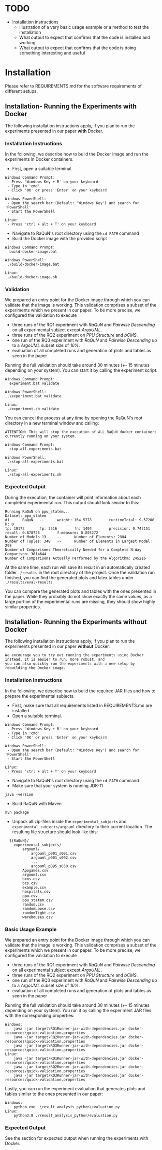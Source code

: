 # TODO
- Installation instructions
  - Illustration of a very basic usage example or a method to test the installation
  - What output to expect that confirms that the code is installed and working
  - What output to expect that confirms that the code is doing something interesting and useful
    
# Installation
Please refer to REQUIREMENTS.md for the software requirements of different setups.

## Installation- Running the Experiments with Docker
The following installation instructions apply, if you plan to run the experiments presented in our paper __with__ Docker.

### Installation Instructions
In the following, we describe how to build the Docker image and run the experiments in Docker containers.

* First, open a suitable terminal.
```
Windows Command Prompt: 
 - Press 'Windows Key + R' on your keyboard
 - Type in 'cmd' 
 - Click 'OK' or press 'Enter' on your keyboard
 
Windows PowerShell:
 - Open the search bar (Default: 'Windows Key') and search for 'PowerShell'
 - Start the PowerShell
 
Linux:
 - Press 'ctrl + alt + T' on your keyboard
```

* Navigate to RaQuN's root directory using the `cd PATH` command
* Build the Docker image with the provided script
```
Windows Command Prompt: 
  build-docker-image.bat
 
Windows PowerShell:
 .\build-docker-image.bat
 
Linux:
 ./build-docker-image.sh
```

### Validation
We prepared an entry point for the Docker image through which you can validate that the image is working. This validation 
comprises a subset of the experiments which we present in our paper. To be more precise, we configured the validation to
execute 
- three runs of the RQ1 experiment with _RaQuN_ and _Pairwise Descending_ on all experimental subject except _ArgoUML_.  
- three runs of the RQ2 experiment on _PPU Structure_ and _bCMS_.
- one run of the RQ3 experiment with _RaQuN_ and _Pairwise Descending_ up to a _ArgoUML_ subset size of _10%_.
- evaluation of all completed runs and generation of plots and tables as seen in the paper

Running the full validation should take around 30 minutes (+- 15 minutes depending on your system). You can start it by 
calling the experiment script:
```
Windows Command Prompt: 
  experiment.bat validate
 
Windows PowerShell:
 .\experiment.bat validate
 
Linux:
 ./experiment.sh validate
```

You can cancel the process at any time by opening the RaQuN's root directory in a new terminal window and calling:
```
ATTENTION: This will stop the execution of ALL RaQuN docker containers currently running on your system.

Windows Command Prompt: 
  stop-all-experiments.bat
 
Windows PowerShell:
 .\stop-all-experiments.bat
 
Linux:
 ./stop-all-experiments.sh
```

### Expected Output
During the execution, the container will print information about each completed experimental run. This output should look 
_similar_ to this:
```
Running RaQuN on ppu_statem...
Dataset: ppu_statem
#1      RaQuN   --      weight: 164.5778        runtimeTotal: 9.57200   k: 0
tp: 10173       fp: 3516        fn: 1404        precision: 0.743151     recall: 0.878725        f-measure: 0.805272
Number of Models 13     --      Number of Elements: 2884
Number of Tuples: 348   --      Number of Elements in Largest Model: 298
Number of Comparisons Theoretically Needed for a Complete N-Way Comparison: 3814644
Number of Comparisons Actually Performed by the Algorithm: 245216
```
At the same time, each run will save its result in an automatically created folder `./results` in the root directory 
of the project. Once the validation run finished, you can find the generated plots and latex tables under `./results/eval-results`

You can compare the generated plots and tables with the ones presented in the paper. While they probably do not show 
exactly the same values, as a large portion of the experimental runs are missing, they should show highly similar properties.

## Installation- Running the Experiments without Docker
The following installation instructions apply, if you plan to run the experiments presented in our paper __without__ Docker.
```
We encourage you to try out running the experiments using Docker instead. It is easier to run, more robust, and 
you can also quickly run the experiments with a new setup by rebuilding the Docker image.
```

### Installation Instructions
In the following, we describe how to build the required JAR files and how to prepare the experimental subjects.

* First, make sure that all requirements listed in REQUIREMENTS.md are installed
* Open a suitable terminal.
```
Windows Command Prompt: 
 - Press 'Windows Key + R' on your keyboard
 - Type in 'cmd' 
 - Click 'OK' or press 'Enter' on your keyboard
 
Windows PowerShell:
 - Open the search bar (Default: 'Windows Key') and search for 'PowerShell'
 - Start the PowerShell
 
Linux:
 - Press 'ctrl + alt + T' on your keyboard
```
* Navigate to RaQuN's root directory using the `cd PATH` command 
* Make sure that your system is running JDK-11
```
java -version
```
* Build RaQuN with Maven
```
mvn package
```
* Unpack all zip-files inside the `experimental_subjects` and `experimental_subjects/argouml` directory to
  their current location.
  The resulting file structure should look like this:
```
  ${RaQuN}/
    experimental_subjects/
        argouml/
            argouml_p001_s001.csv
            argouml_p001_s002.csv
            ...
            argouml_p095_s030.csv
        Apogames.csv
        argouml.csv
        bcms.csv
        bcs.csv
        example.csv
        hospitals.csv
        ppu.csv
        ppu_statem.csv
        random.csv
        randomLoose.csv
        randomTight.csv
        warehouses.csv
```

### Basic Usage Example
We prepared an entry point for the Docker image through which you can validate that the image is working. This validation
comprises a subset of the experiments which we present in our paper. To be more precise, we configured the validation to
execute
- three runs of the RQ1 experiment with _RaQuN_ and _Pairwise Descending_ on all experimental subject except _ArgoUML_.
- three runs of the RQ2 experiment on _PPU Structure_ and _bCMS_.
- one run of the RQ3 experiment with _RaQuN_ and _Pairwise Descending_ up to a _ArgoUML_ subset size of _10%_.
- evaluation of all completed runs and generation of plots and tables as seen in the paper

Running the full validation should take around 30 minutes (+- 15 minutes depending on your system). You run it by
calling the experiment JAR files with the corresponding properties:
```
Windows:
    java -jar target\RQ1Runner-jar-with-dependencies.jar docker-resources\quick-validation.properties
    java -jar target\RQ2Runner-jar-with-dependencies.jar docker-resources\quick-validation.properties
    java -jar target\RQ3Runner-jar-with-dependencies.jar docker-resources\quick-validation.properties
Linux:
    java -jar target/RQ1Runner-jar-with-dependencies.jar docker-resources/quick-validation.properties
    java -jar target/RQ2Runner-jar-with-dependencies.jar docker-resources/quick-validation.properties
    java -jar target/RQ3Runner-jar-with-dependencies.jar docker-resources/quick-validation.properties
```

Lastly, you can run the experiment evaluation that generates plots and tables similar to the ones presented in our paper:
```
Windows:
    python.exe .\result_analysis_python\evaluation.py
Linux:
    python3.8 ./result_analysis_python/evaluation.py
```

### Expected Output
See the section for expected output when running the experiments with Docker.